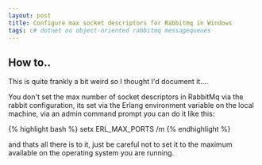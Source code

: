 ```yaml
---
layout: post
title: Configure max socket descriptors for Rabbitmq in Windows
tags: c# dotnet oo object-oriented rabbitmq messagequeues
---
```


## How to..
This is quite frankly a bit weird so I thought I'd document it....

You don't set the max number of socket descriptors in RabbitMq via the rabbit configuration, its set via the Erlang environment variable on the local machine, via an admin command prompt you can do it like this:

{% highlight bash %}
setx ERL_MAX_PORTS <Your max number goes here> /m
{% endhighlight %}

and thats all there is to it, just be careful not to set it to the maximum available on the operating system you are running.
